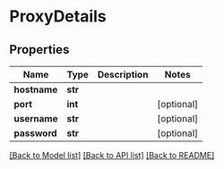 # ProxyDetails

## Properties
Name | Type | Description | Notes
------------ | ------------- | ------------- | -------------
**hostname** | **str** |  | 
**port** | **int** |  | [optional] 
**username** | **str** |  | [optional] 
**password** | **str** |  | [optional] 

[[Back to Model list]](../README.md#documentation-for-models) [[Back to API list]](../README.md#documentation-for-api-endpoints) [[Back to README]](../README.md)


